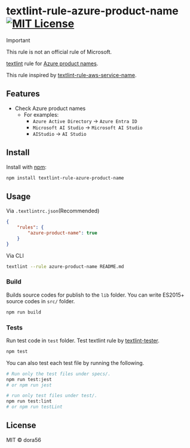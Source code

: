 # textlint-rule-azure-product-name [![MIT License](http://img.shields.io/badge/license-MIT-blue.svg?style=flat)](LICENSE)

> [!IMPORTANT]
> This rule is not an official rule of Microsoft.

[textlint](https://textlint.github.io/ "textlint official site") rule for [Azure product names](https://azure.microsoft.com/en-us/products/).

This rule inspired by [textlint-rule-aws-service-name](https://github.com/bun913/textlint-rule-aws-service-name).

## Features

- Check Azure product names
  - For examples:
    - `Azure Active Directory` -> `Azure Entra ID`
    - `Microsoft AI Studio` -> `Microsoft AI Studio`
    - `AIStudio` -> `AI Studio`

## Install

Install with [npm](https://www.npmjs.com/):

```bash
npm install textlint-rule-azure-product-name
```

## Usage

Via `.textlintrc.json`(Recommended)

```json
{
    "rules": {
        "azure-product-name": true
    }
}
```

Via CLI

```bash
textlint --rule azure-product-name README.md
```

### Build

Builds source codes for publish to the `lib` folder.
You can write ES2015+ source codes in `src/` folder.

```bash
npm run build
```

### Tests

Run test code in `test` folder.
Test textlint rule by [textlint-tester](https://github.com/textlint/textlint-tester).

```bash
npm test
```

You can also test each test file by running the following.

```bash
# Run only the test files under specs/.
npm run test:jest
# or npm run jest
```

```bash
# run only test files under test/.
npm run test:lint
# or npm run testLint
```

## License

MIT © dora56
